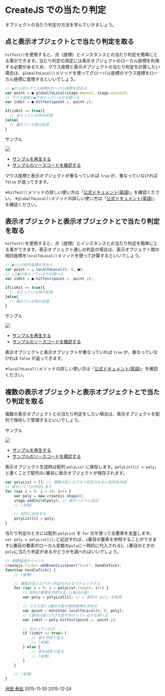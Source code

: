 # CreateJS での当たり判定

オブジェクトの当たり判定の方法を学んでいきましょう。


## 点と表示オブジェクトとで当たり判定を取る

`hitTest()`を使用すると、点（座標）とインスタンスとの当たり判定を簡単にとる事ができます。当たり判定の測定には表示オブジェクトのローカル座標を利用する必要があるため、マウス座標と表示オブジェクトの当たり判定を計算したい場合は、`globalToLocal()`メソッドを使ってグローバル座標のマウス座標をローカル座標に変換するといいでしょう。

```js
// ●から見たマウス座標のローカル座標を求める
var point = ●.globalToLocal(stage.mouseX, stage.mouseY);
// マウス座標と●があたっているかを調べる
var isHit = ●.hitTest(point.x, point.y);

if(isHit == true){
  // あたっている時の処理
}else{
  // 離れている時の処理
}
```

サンプル

![](../imgs/hittest_mouse.html.png)

- [サンプルを再生する](https://ics-creative.github.io/tutorial-createjs/samples/hittest_mouse.html)
- [サンプルのソースコードを確認する](../samples/hittest_mouse.html)

マウス座標と表示オブジェクトが重なっていれば `true` が、重なっていなければ `false` が返ってきます。


※`hitTest()`メソッドの詳しい使い方は「[公式ドキュメント(英語)](http://createjs.com/docs/easeljs/classes/Shape.html#method_hitTest)」を確認ください。
※`globalToLocal()`メソッドの詳しい使い方は「[公式ドキュメント(英語)](http://createjs.com/docs/easeljs/classes/Shape.html#method_globalToLocal)」を確認ください。


## 表示オブジェクトと表示オブジェクトとで当たり判定を取る

`hitTest()`を使用すると、点（座標）とインスタンスとの当たり判定を簡単にとる事ができます。表示オブジェクト通しの判定の場合は、表示オブジェクト間の相対座標を`localToLocal()`メソッドを使って計算するといいでしょう。

```js
// ●と△の相対座標を求める
var point = △.localToLocal(0, 0, ●);
// △と●があたっているかを調べる
var isHit = ●.hitTest(point.x, point.y);

if(isHit == true){
  // あたっている時の処理
}else{
  // 離れている時の処理
}
```

サンプル

![](../imgs/hittest_object.html.png)

- [サンプルを再生する](https://ics-creative.github.io/tutorial-createjs/samples/hittest_object.html)
- [サンプルのソースコードを確認する](../samples/hittest_object.html)

表示オブジェクトと表示オブジェクトが重なっていれば `true` が、重なっていなければ `false` が返ってきます。

※`localToLocal()`メソッドの詳しい使い方は「[公式ドキュメント(英語)](http://createjs.com/docs/easeljs/classes/Shape.html#method_localToLocal)」を確認ください。


## 複数の表示オブジェクトと表示オブジェクトとで当たり判定を取る

複数の表示オブジェクトとの当たり判定をしたい場合は、表示オブジェクトを配列で保存して管理するといいでしょう。

サンプル

![](../imgs/hittest_object_multi.html.png)

- [サンプルを再生する](https://ics-creative.github.io/tutorial-createjs/samples/hittest_object_multi.html)
- [サンプルのソースコードを確認する](../samples/hittest_object_multi.html)

表示オブジェクト生成時は配列 `polyList` に保存します。`polyList[i] = poly;`と書くことで配列の`i`番目に表示オブジェクトが保存されます。

```js
var polyList = []; // 複数の星とのアタリ判定のために配列を作成
// 星をいくつか作成します
for (var i = 0; i < 20; i++) {
    var poly = new createjs.Shape();
    stage.addChild(poly); // 表示リストに追加
    // (省略)

    // 配列に保存する
    polyList[i] = poly;
}
```

当たり判定のときには配列 `polyList` を `for` 文を使って全要素を走査します。`var poly = polyList[i];`と記述すれば、`i`番目の要素を参照することができます(`i`番目の要素がローカル変数の`poly`に一時的に代入される)。`i`番目のときの`poly`に当たり判定があるかどうかを調べればいいでしょう。

```js
// 時間経過のイベント
createjs.Ticker.addEventListener("tick", handleTick);
function handleTick() {
    // (省略)

    // 複数の星とのアタリ判定をfor文でチェックする
    for (var i = 0; i < polyList.length; i++) {
        // 配列の要素を参照する (i番目の星)
        var poly = polyList[i]; // i 番目の poly を取得

        // 小さな星とi番目の星の相対座標を求める
        var point = miniStar.localToLocal(0, 0, poly);
        // i番目の星と小さな星があたっているかを調べる
        var isHit = poly.hitTest(point.x, point.y);

        // あたっていれば
        if (isHit == true) {
            // 星を赤色で塗る
            // (省略)
        } else {
            // 星を緑色で塗る
            // (省略)
        }
    }

    // (省略)
}
```

<article-author>[池田 泰延](https://twitter.com/clockmaker)</article-author>
<article-date-published>2015-11-30</article-date-published>
<article-date-modified>2015-12-24</article-date-modified>
